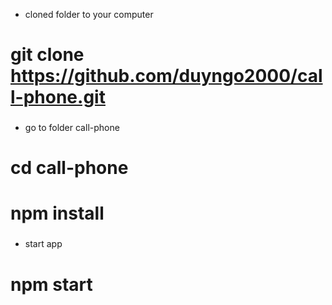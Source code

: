 - cloned folder to your computer

###

# git clone https://github.com/duyngo2000/call-phone.git

###

- go to folder call-phone

###

# cd call-phone


###

# npm install

###

- start app

###

# npm start
